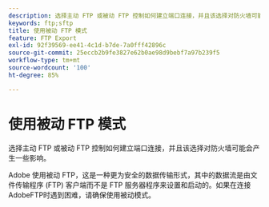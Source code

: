 ```yaml
---
description: 选择主动 FTP 或被动 FTP 控制如何建立端口连接，并且该选择对防火墙可能会产生一些影响。
keywords: ftp;sftp
title: 使用被动 FTP 模式
feature: FTP Export
exl-id: 92f39569-ee41-4c1d-b7de-7a0fff42896c
source-git-commit: 25eccb2b9fe3827e62b0ae98d9bebf7a97b239f5
workflow-type: tm+mt
source-wordcount: '100'
ht-degree: 85%

---
```


# 使用被动 FTP 模式

选择主动 FTP 或被动 FTP 控制如何建立端口连接，并且该选择对防火墙可能会产生一些影响。

Adobe 使用被动 FTP，这是一种更为安全的数据传输形式，其中的数据流是由文件传输程序 (FTP) 客户端而不是 FTP 服务器程序来设置和启动的。如果在连接AdobeFTP时遇到困难，请确保使用被动模式。
